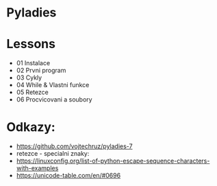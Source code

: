 # Pyladies

# Lessons

* 01 Instalace
* 02 Prvni program
* 03 Cykly
* 04 While & Vlastni funkce
* 05 Retezce
* 06 Procvicovani a soubory


# Odkazy:
* https://github.com/vojtechruz/pyladies-7
* retezce - specialni znaky:
* https://linuxconfig.org/list-of-python-escape-sequence-characters-with-examples
* https://unicode-table.com/en/#0696
